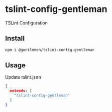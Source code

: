 # tslint-config-gentleman

TSLint Configuration

## Install

```bash
npm i @gentlemen/tslint-config-gentleman
```

## Usage

Update tslint.json

```json
{
  extends: [
    "tslint-config-gentleman"
  ]
}
```
